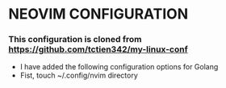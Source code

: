 # NEOVIM CONFIGURATION

### This configuration is cloned from https://github.com/tctien342/my-linux-conf 

- I have added the following configuration options for Golang
- Fist, touch ~/.config/nvim directory 
